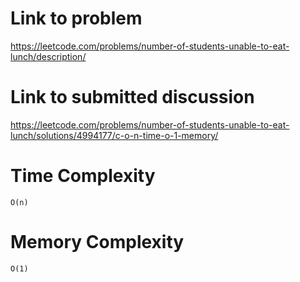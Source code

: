 # Link to problem
https://leetcode.com/problems/number-of-students-unable-to-eat-lunch/description/

# Link to submitted discussion
https://leetcode.com/problems/number-of-students-unable-to-eat-lunch/solutions/4994177/c-o-n-time-o-1-memory/

# Time Complexity
`O(n)`

# Memory Complexity
`O(1)`

